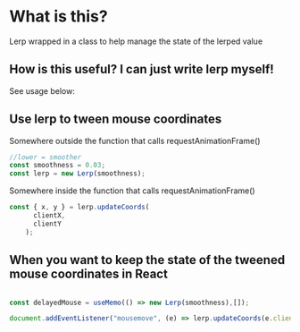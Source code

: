 # What is this?

Lerp wrapped in a class to help manage the state of the lerped value

## How is this useful? I can just write lerp myself!

See usage below:

## Use lerp to tween mouse coordinates

Somewhere outside the function that calls requestAnimationFrame()
```ts
//lower = smoother
const smoothness = 0.03;
const lerp = new Lerp(smoothness);
```

Somewhere inside the function that calls requestAnimationFrame()
```ts
const { x, y } = lerp.updateCoords(
      clientX,
      clientY
    );
```

## When you want to keep the state of the tweened mouse coordinates in React

```ts

const delayedMouse = useMemo(() => new Lerp(smoothness),[]);

document.addEventListener("mousemove", (e) => lerp.updateCoords(e.clientX, e.clientY));

```

